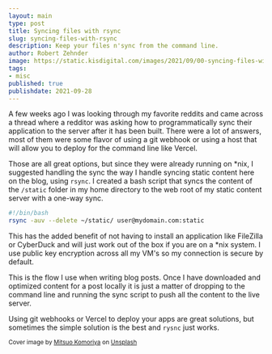 ```yaml
---
layout: main
type: post
title: Syncing files with rsync
slug: syncing-files-with-rsync
description: Keep your files n'sync from the command line.
author: Robert Zehnder
image: https://static.kisdigital.com/images/2021/09/00-syncing-files-with-rsync.jpeg
tags:
- misc
published: true
publishdate: 2021-09-28
---
```

A few weeks ago I was looking through my favorite reddits and came across a thread where a redditor was asking how
to programmatically sync their application to the server after it has been built. There were a lot of answers, most of
them were some flavor of using a git webhook or using a host that will allow you to deploy for the command line like
Vercel.

Those are all great options, but since they were already running on *nix, I suggested handling the sync the way I
handle syncing static content here on the blog, using `rsync`. I created a bash script that syncs the content of the
`/static` folder in my home directory to the web root of my static content server with a one-way sync.

``` bash
#!/bin/bash
rsync -auv --delete ~/static/ user@mydomain.com:static
```

This has the added benefit of not having to install an application like FileZilla or CyberDuck and will just work out
of the box if you are on a *nix system. I use public key encryption across all my VM's so my connection is secure
by default.

This is the flow I use when writing blog posts. Once I have downloaded and optimized content for a post
locally it is just a matter of dropping to the command line and running the sync script to push all the content to the
live server.

Using git webhooks or Vercel to deploy your apps are great solutions, but sometimes the simple solution is the
best and `rysnc` just works.

<small>Cover image by [Mitsuo Komoriya](https://unsplash.com/@mitzmoco) on [Unsplash](https://unsplash.com)</small>
